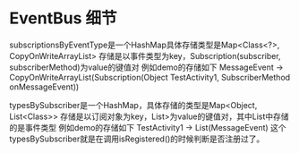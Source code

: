 # EventBus 细节
subscriptionsByEventType是一个HashMap具体存储类型是Map<Class<?>, CopyOnWriteArrayList<Subscription>>
存储是以事件类型为key，Subscription(subscriber, subscriberMethod)为value的键值对
例如demo的存储如下
MessageEvent -> CopyOnWriteArrayList(Subscription(Object TestActivity1, SubscriberMethod onMessageEvent))

typesBySubscriber是一个HashMap，具体存储的类型是Map<Object, List<Class<?>>>
存储是以订阅对象为key，List<Class<?>>为value的键值对，其中List中存储的是事件类型
例如demo的存储如下
TestActivity1 -> List(MessageEvent)
这个typesBySubscriber就是在调用isRegistered()的时候判断是否注册过了。
